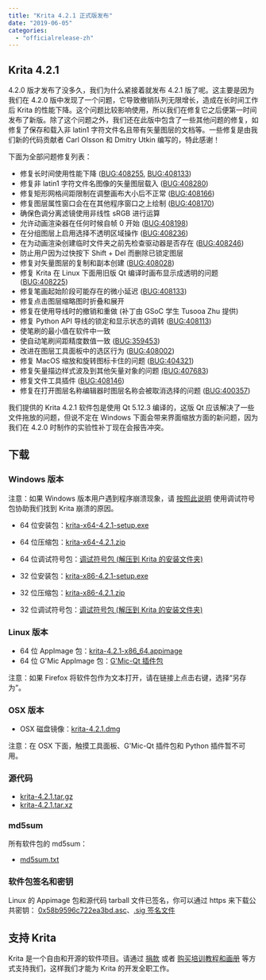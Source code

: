 ```yaml
---
title: "Krita 4.2.1 正式版发布"
date: "2019-06-05"
categories: 
  - "officialrelease-zh"
---
```


## Krita 4.2.1

4.2.0 版才发布了没多久，我们为什么紧接着就发布 4.2.1 版了呢。这主要是因为我们在 4.2.0 版中发现了一个问题，它导致撤销队列无限增长，造成在长时间工作后 Krita 的性能下降。这个问题比较影响使用，所以我们在修复它之后便第一时间发布了新版。除了这个问题之外，我们还在此版中包含了一些其他问题的修复，如修复了保存和载入非 latin1 字符文件名且带有矢量图层的文档等。一些修复是由我们新的代码贡献者 Carl Olsson 和 Dmitry Utkin 编写的，特此感谢！

下面为全部问题修复列表：

- 修复长时间使用性能下降 ([BUG:408255](https://bugs.kde.org/show_bug.cgi?id=408255), [BUG:408133](https://bugs.kde.org/show_bug.cgi?id=408133))
- 修复非 latin1 字符文件名图像的矢量图层载入 ([BUG:408280](https://bugs.kde.org/show_bug.cgi?id=408280))
- 修复矩形网格间距限制在调整画布大小后不正常 ([BUG:408166](https://bugs.kde.org/show_bug.cgi?id=408166))
- 修复图层属性窗口会在在其他程序窗口之上绘制 ([BUG:408170](https://bugs.kde.org/show_bug.cgi?id=408170))
- 确保色调分离滤镜使用非线性 sRGB 进行运算
- 允许动画渲染器在任何时候自帧 0 开始 ([BUG:408198](https://bugs.kde.org/show_bug.cgi?id=408198))
- 在分组图层上启用选择不透明区域操作 ([BUG:408236](https://bugs.kde.org/show_bug.cgi?id=408236))
- 在为动画渲染创建临时文件夹之前先检查驱动器是否存在 ([BUG:408246](https://bugs.kde.org/show_bug.cgi?id=408246))
- 防止用户因为过快按下 Shift + Del 而删除已锁定图层
- 修复对矢量图层的复制和副本创建 ([BUG:408028](https://bugs.kde.org/show_bug.cgi?id=408028))
- 修复 Krita 在 Linux 下面用旧版 Qt 编译时画布显示成透明的问题 ([BUG:408225](https://bugs.kde.org/show_bug.cgi?id=408225))
- 修复笔画起始阶段可能存在的微小延迟 ([BUG:408133](https://bugs.kde.org/show_bug.cgi?id=408133))
- 修复点击图层缩略图时折叠和展开
- 修复在使用导线时的撤销和重做 (补丁由 GSoC 学生 Tusooa Zhu 提供)
- 修复 Python API 导线的锁定和显示状态的调转 ([BUG:408113](https://bugs.kde.org/show_bug.cgi?id=408113))
- 使笔刷的最小值在软件中一致
- 使自动笔刷间距精度数值一致 ([BUG:359453](https://bugs.kde.org/show_bug.cgi?id=359453))
- 改进在图层工具面板中的选区行为 ([BUG:408002](https://bugs.kde.org/show_bug.cgi?id=408002))
- 修复 MacOS 缩放和旋转图标卡住的问题 ([BUG:404321](https://bugs.kde.org/show_bug.cgi?id=404321))
- 修复矢量描边样式波及到其他矢量对象的问题 [(BUG:407683](https://bugs.kde.org/show_bug.cgi?id=407683))
- 修复文件工具插件 ([BUG:408146](https://bugs.kde.org/show_bug.cgi?id=408146))
- 修复在打开图层名称编辑器时图层名称会被取消选择的问题 ([BUG:400357](https://bugs.kde.org/show_bug.cgi?id=400357))

我们提供的 Krita 4.2.1 软件包是使用 Qt 5.12.3 编译的，这版 Qt 应该解决了一些文件拖放的问题，但说不定在 Windows 下面会带来界面缩放方面的新问题，因为我们在 4.2.0 时制作的实验性补丁现在会报告冲突。

## 下载

### Windows 版本

注意：如果 Windows 版本用户遇到程序崩溃现象，请 [按照此说明](https://docs.krita.org/en/reference_manual/dr_minw_debugger.html#dr-minw) 使用调试符号包协助我们找到 Krita 崩溃的原因。

- 64 位安装包：[krita-x64-4.2.1-setup.exe](https://download.kde.org/stable/krita/4.2.1/krita-x64-4.2.1-setup.exe)
- 64 位压缩包：[krita-x64-4.2.1.zip](https://download.kde.org/stable/krita/4.2.1/krita-x64-4.2.1.zip)
- 64 位调试符号包：[调试符号包 (解压到 Krita 的安装文件夹)](https://download.kde.org/stable/krita/4.2.1/krita-x64-4.2.1-dbg.zip)

- 32 位安装包：[krita-x86-4.2.1-setup.exe](https://download.kde.org/stable/krita/4.2.1/krita-x86-4.2.1-setup.exe)
- 32 位压缩包：[krita-x86-4.2.1.zip](https://download.kde.org/stable/krita/4.2.1/krita-x86-4.2.1.zip)
- 32 位调试符号包：[调试符号包 (解压到 Krita 的安装文件夹)](https://download.kde.org/stable/krita/4.2.1/krita-x86-4.2.1-dbg.zip)

### Linux 版本

- 64 位 AppImage 包：[krita-4.2.1-x86_64.appimage](https://download.kde.org/stable/krita/4.2.1/krita-4.2.1-x86_64.appimage)
- 64 位 G'Mic AppImage 包：[G'Mic-Qt 插件包](https://download.kde.org/stable/krita/4.2.1/gmic_krita_qt-x86_64.appimage)

注意：如果 Firefox 将软件包作为文本打开，请在链接上点击右键，选择“另存为”。

### OSX 版本

- OSX 磁盘镜像：[krita-4.2.1.dmg](https://download.kde.org/stable/krita/4.2.1/krita-4.2.1.dmg)

注意：在 OSX 下面，触摸工具面板、G'Mic-Qt 插件包和 Python 插件暂不可用。

### 源代码

- [krita-4.2.1.tar.gz](https://download.kde.org/stable/krita/4.2.1/krita-4.2.1.tar.gz)
- [krita-4.2.1.tar.xz](https://download.kde.org/stable/krita/4.2.1/krita-4.2.1.tar.xz)

### md5sum

所有软件包的 md5sum：

- [md5sum.txt](https://download.kde.org/stable/krita/4.2.1/md5sum.txt)

### 软件包签名和密钥

Linux 的 Appimage 包和源代码 tarball 文件已签名，你可以通过 https 来下载公共密钥： [0x58b9596c722ea3bd.asc](https://share.kde.org/index.php/s/fJ99V5mZvuyD0z8)、[.sig 签名文件](http://download.kde.org/unstable/krita/4.2.0-beta2/)

## 支持 Krita

Krita 是一个自由和开源的软件项目。请通过 [捐款](https://krita.org/en/support-us/donations/) 或者 [购买培训教程和画册](https://krita.org/en/support-us/shop) 等方式支持我们，这样我们才能为 Krita 的开发全职工作。
